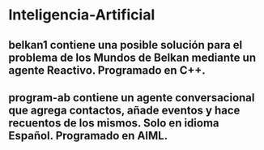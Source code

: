 # Inteligencia-Artificial

## belkan1 contiene una posible solución para el problema de los Mundos de Belkan mediante un agente Reactivo. Programado en C++.

## program-ab contiene un agente conversacional que agrega contactos, añade eventos y hace recuentos de los mismos. Solo en idioma Español. Programado en AIML.
